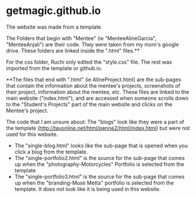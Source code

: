 # getmagic.github.io
The website was made from a template

The Folders that begin with "Mentee" (ie "MenteeAlineGarcia", "MenteeAnjali") are their code. They were taken from my mom's google drive. These folders are linked inside the ".html" files.**

For the css folder, Ruchi only edited the "style.css" file. The rest was imported from the template or github.io. 

**The files that end with ".html" (ie AlineProject.html) are the sub-pages that contain the information about the mentee's projects, screenshots of their project, information about the mentee, etc. These files are linked to the main website ("index.html"), and are accessed when someone scrolls down to the "Student's Projects" part of the main website and clicks on the Mentee's project. 

The code that I am unsure about: 
The "blogs" look like they were a part of the template (http://tavonline.net/html/penne2/html/index.html) but were not used for this website. 
- The "single-blog.html" looks like the sub-page that is opened when you click a blog from the template. 
- The "single-portfolio2.html" is the source for the sub-page that comes up when the "photography-Motorcycles" Portfolio is selected from the template
- The "single-portfolio3.html" is the source for the sub-page that comes up when the "branding-Muse Metta" portfolio is selected from the template. It does not look like it is being used in this website. 


